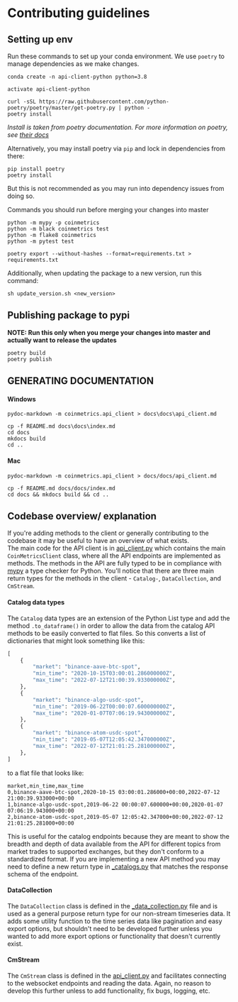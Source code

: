 # Contributing guidelines


## Setting up env
Run these commands to set up your conda environment. We use `poetry` to manage dependencies as we make changes.
```
conda create -n api-client-python python=3.8

activate api-client-python

curl -sSL https://raw.githubusercontent.com/python-poetry/poetry/master/get-poetry.py | python -
poetry install
```
_Install is taken from poetry documentation. For more information on poetry, see [their docs](https://python-poetry.org/docs/#updating-poetry)_

Alternatively, you may install poetry via `pip` and lock in dependencies from there:

```
pip install poetry
poetry install
```

But this is not recommended as you may run into dependency issues from doing so.

Commands you should run before merging your changes into master
```
python -m mypy -p coinmetrics
python -m black coinmetrics test
python -m flake8 coinmetrics
python -m pytest test

poetry export --without-hashes --format=requirements.txt > requirements.txt
```

Additionally, when updating the package to a new version, run this command:
```
sh update_version.sh <new_version>
```

## Publishing package to pypi
**NOTE: Run this only when you merge your changes into master and actually want to release the updates**
```
poetry build
poetry publish
```


## GENERATING DOCUMENTATION
#### Windows
```
pydoc-markdown -m coinmetrics.api_client > docs\docs\api_client.md

cp -f README.md docs\docs\index.md
cd docs 
mkdocs build 
cd ..
```

#### Mac
```
pydoc-markdown -m coinmetrics.api_client > docs/docs/api_client.md

cp -f README.md docs/docs/index.md
cd docs && mkdocs build && cd ..
```

## Codebase overview/ explanation
If you're adding methods to the client or generally contributing to the codebase it may be useful to have an overview of what exists.  
The main code for the API client is in [api_client.py](coinmetrics/api_client.py) which contains the main `CoinMetricsClient` class,
where all the API endpoints are implemented as methods. The methods in the API are fully typed to be in compliance with 
[mypy](http://mypy-lang.org/) a type checker for Python. You'll notice that there are three main return types for the 
methods in the client - `Catalog-`, `DataCollection`, and `CmStream`.  

#### Catalog data types
The `Catalog` data types are an extension of the Python List type and add the method `.to_dataframe()` in order to allow
the data from the catalog API methods to be easily converted to flat files. So this converts a list of dictionaries that 
might look something like this:  
```python
[
    {
        "market": "binance-aave-btc-spot",
        "min_time": "2020-10-15T03:00:01.286000000Z",
        "max_time": "2022-07-12T21:00:39.933000000Z",
    },
    {
        "market": "binance-algo-usdc-spot",
        "min_time": "2019-06-22T00:00:07.600000000Z",
        "max_time": "2020-01-07T07:06:19.943000000Z",
    },
    {
        "market": "binance-atom-usdc-spot",
        "min_time": "2019-05-07T12:05:42.347000000Z",
        "max_time": "2022-07-12T21:01:25.281000000Z",
    },
]
```  
to a flat file that looks like: 
```
market,min_time,max_time
0,binance-aave-btc-spot,2020-10-15 03:00:01.286000+00:00,2022-07-12 21:00:39.933000+00:00
1,binance-algo-usdc-spot,2019-06-22 00:00:07.600000+00:00,2020-01-07 07:06:19.943000+00:00
2,binance-atom-usdc-spot,2019-05-07 12:05:42.347000+00:00,2022-07-12 21:01:25.281000+00:00
```  
This is useful for the catalog endpoints because they are meant to show the breadth and depth of data available from 
the API for different topics from market trades to supported exchanges, but they don't conform to a standardized format.
If you are implementing a new API method you may need to define a new return type in [_catalogs.py](coinmetrics/_catalogs.py)
that matches the response schema of the endpoint. 

#### DataCollection 
The `DataCollection` class is defined in the [_data_collection.py](coinmetrics/_data_collection.py) file and is used as 
a general purpose return type for our non-stream timeseries data. It adds some utility function to the time series 
data like pagination and easy export options, but shouldn't need to be developed further unless you wanted to add 
more export options or functionality that doesn't currently exist. 


#### CmStream
The `CmStream` class is defined in the [api_client.py](coinmetrics/api_client.py) and facilitates connecting to the 
websocket endpoints and reading the data. Again, no reason to develop this further unless to add functionality, fix bugs, logging, etc. 